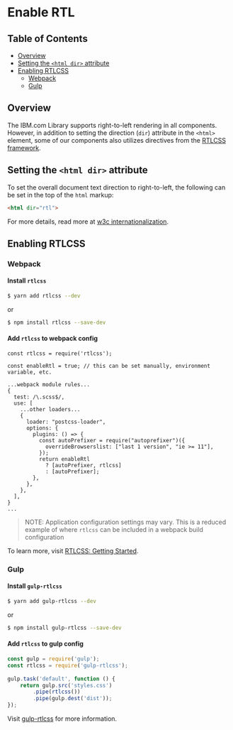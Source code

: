 # Enable RTL
<!-- prettier-ignore-start -->
<!-- START doctoc generated TOC please keep comment here to allow auto update -->
<!-- DON'T EDIT THIS SECTION, INSTEAD RE-RUN doctoc TO UPDATE -->
## Table of Contents

- [Overview](#overview)
- [Setting the `<html dir>` attribute](#setting-the-html-dir-attribute)
- [Enabling RTLCSS](#enabling-rtlcss)
  - [Webpack](#webpack)
  - [Gulp](#gulp)

<!-- END doctoc generated TOC please keep comment here to allow auto update -->
<!-- prettier-ignore-end -->

## Overview

The IBM.com Library supports right-to-left rendering in all components. However,
in addition to setting the direction (`dir`) attribute in the `<html>` element,
some of our components also utilizes directives from the 
[RTLCSS framework](https://rtlcss.com/). 

## Setting the `<html dir>` attribute

To set the overall document text direction to right-to-left, the following
can be set in the top of the `html` markup:

```html
<html dir="rtl">
```

For more details, read more at [w3c internationalization](https://www.w3.org/International/questions/qa-html-dir).

## Enabling RTLCSS

### Webpack

#### Install `rtlcss`

```bash
$ yarn add rtlcss --dev
```

or 

```bash
$ npm install rtlcss --save-dev
```

#### Add `rtlcss` to webpack config

```
const rtlcss = require('rtlcss');

const enableRtl = true; // this can be set manually, environment variable, etc.

...webpack module rules...
{
  test: /\.scss$/,  
  use: [
    ...other loaders...
    {
      loader: "postcss-loader",
      options: {
        plugins: () => {
          const autoPrefixer = require("autoprefixer")({
            overrideBrowserslist: ["last 1 version", "ie >= 11"],
          });
          return enableRtl
            ? [autoPrefixer, rtlcss]
            : [autoPrefixer];
        },
      },
    },    
  ],
}
...
```

> NOTE: Application configuration settings may vary. This is a reduced
> example of where `rtlcss` can be included in a webpack build 
> configuration

To learn more, visit [RTLCSS: Getting Started](https://rtlcss.com/learn/).

### Gulp

#### Install `gulp-rtlcss`

```bash
$ yarn add gulp-rtlcss --dev
```

or 

```bash
$ npm install gulp-rtlcss --save-dev
```

#### Add `rtlcss` to gulp config

```javascript
const gulp = require('gulp');
const rtlcss = require('gulp-rtlcss');
 
gulp.task('default', function () {
    return gulp.src('styles.css')
        .pipe(rtlcss())
        .pipe(gulp.dest('dist'));
});
```

Visit [gulp-rtlcss](https://github.com/jjlharrison/gulp-rtlcss) for more information.
